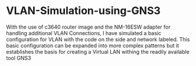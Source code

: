 # VLAN-Simulation-using-GNS3
With the use of c3640 router image and the NM-16ESW adapter for handling additional VLAN Connections, I have simulated a basic configuration for VLAN with the code on the side and network labeled. This basic configuration can be expanded into more complex patterns but it establishes the basis for creating a Virtual LAN withing the readily available tool GNS3
